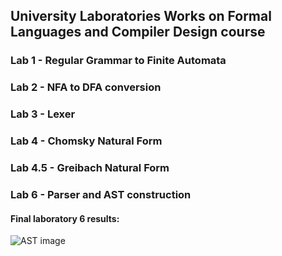 ## University Laboratories Works on Formal Languages and Compiler Design course

### Lab 1 - Regular Grammar to Finite Automata
### Lab 2 - NFA to DFA conversion
### Lab 3 - Lexer
### Lab 4 - Chomsky Natural Form
### Lab 4.5 - Greibach Natural Form
### Lab 6 - Parser and AST construction

#### Final laboratory 6 results:
![AST image](/LFPC/lab6/ast.png "AST image output title")

